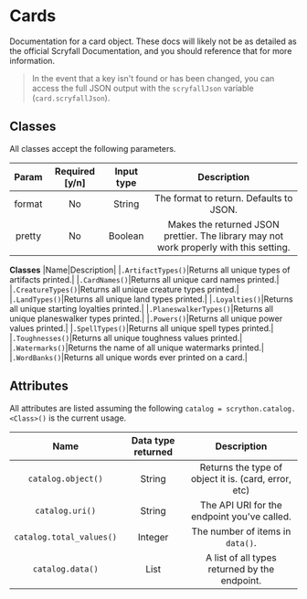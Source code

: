 # Cards
Documentation for a card object. These docs will likely not be as detailed as the official Scryfall Documentation, and you should reference that for more information.

>In the event that a key isn't found or has been changed, you can access the full JSON output with the `scryfallJson` variable (`card.scryfallJson`).

## Classes
All classes accept the following parameters.

| Param |Required [y/n]| Input type | Description |
| :---: | :---: | :---:  |:---: |
|format|No|String|The format to return. Defaults to JSON.|
|pretty|No|Boolean|Makes the returned JSON prettier. The library may not work properly with this setting.|

**Classes**
|Name|Description|
|`.ArtifactTypes()`|Returns all unique types of artifacts printed.|
|`.CardNames()`|Returns all unique card names printed.|
|`.CreatureTypes()`|Returns all unique creature types printed.|
|`.LandTypes()`|Returns all unique land types printed.|
|`.Loyalties()`|Returns all unique starting loyalties printed.|
|`.PlaneswalkerTypes()`|Returns all unique planeswalker types printed.|
|`.Powers()`|Returns all unique power values printed.|
|`.SpellTypes()`|Returns all unique spell types printed.|
|`.Toughnesses()`|Returns all unique toughness values printed.|
|`.Watermarks()`|Returns the name of all unique watermarks printed.|
|`.WordBanks()`|Returns all unique words ever printed on a card.|

## Attributes
All attributes are listed assuming the following
`catalog = scrython.catalog.<Class>()` is the current usage.

|Name|Data type returned|Description|
|:---:|:---:|:---:|
|`catalog.object()`|String|Returns the type of object it is. (card, error, etc)|
|`catalog.uri()`|String|The API URI for the endpoint you've called.|
|`catalog.total_values()`|Integer|The number of items in `data()`.|
|`catalog.data()`|List|A list of all types returned by the endpoint.|
